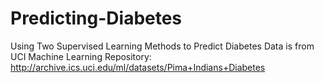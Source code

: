 # Predicting-Diabetes
Using Two Supervised Learning Methods to Predict Diabetes
Data is from UCI Machine Learning Repository: http://archive.ics.uci.edu/ml/datasets/Pima+Indians+Diabetes 
